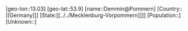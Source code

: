 ﻿---
location: [53.9,13.03]
type: City
tags:
- geo/City


SpocWebEntityId: 29746
isDeleted: false
confidential: public

---
[geo-lon::13.03]
[geo-lat::53.9]
[name::Demmin@Pommern]
[Country::[[Germany]]]
[State:[[../../Mecklenburg-Vorpommern]]]]
[Population::]
[Unknown::]

